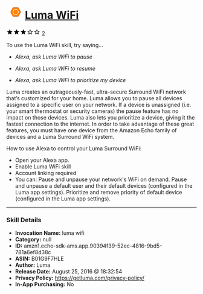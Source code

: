 # &nbsp;<img src="skill_icon" alt="Luma WiFi icon" width="36"> [Luma WiFi](http://alexa.amazon.com/#skills/amzn1.echo-sdk-ams.app.90394f39-52ec-4816-9bd5-781a6ef8d38c)
![3 stars](../../images/ic_star_black_18dp_1x.png)![3 stars](../../images/ic_star_black_18dp_1x.png)![3 stars](../../images/ic_star_black_18dp_1x.png)![3 stars](../../images/ic_star_border_black_18dp_1x.png)![3 stars](../../images/ic_star_border_black_18dp_1x.png) 2

To use the Luma WiFi skill, try saying...

* *Alexa, ask Luma WiFi to pause*

* *Alexa, ask Luma WiFi to resume*

* *Alexa, ask Luma WiFi to prioritize my device*

Luma creates an outrageously-fast, ultra-secure Surround WiFi network that’s customized for your home. Luma allows you to pause all devices assigned to a specific user on your network.  If a device is unassigned (i.e. your smart thermostat or security cameras) the pause feature has no impact on those devices. Luma also lets you prioritize a device, giving it the fastest connection to the internet. In order to take advantage of these great features, you must have one device from the Amazon Echo family of devices and a Luma Surround WiFi system.

How to use Alexa to control your Luma Surround WiFi:

* Open your Alexa app.
* Enable Luma WiFi skill
* Account linking required
* You can: Pause and unpause your network's WiFi on demand.   Pause and unpause a default user and their default devices (configured in the Luma app settings).  Prioritize and remove priority of default device (configured in the Luma app settings).

***

### Skill Details

* **Invocation Name:** luma wifi
* **Category:** null
* **ID:** amzn1.echo-sdk-ams.app.90394f39-52ec-4816-9bd5-781a6ef8d38c
* **ASIN:** B01G9F7HLE
* **Author:** Luma
* **Release Date:** August 25, 2016 @ 18:32:54
* **Privacy Policy:** https://getluma.com/privacy-policy/
* **In-App Purchasing:** No
